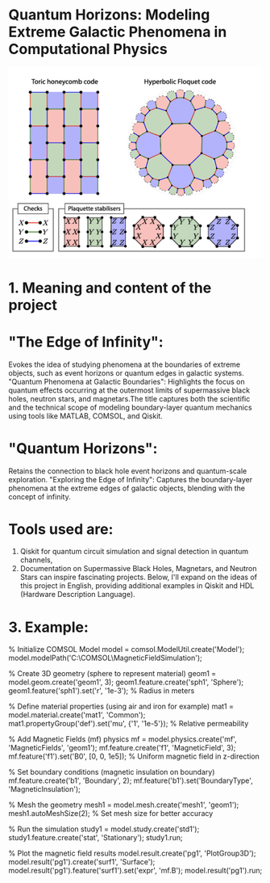# Quantum Horizons: Modeling Extreme Galactic Phenomena in Computational Physics
![Quantum Horizons Image](https://github.com/victor0989/Quantum-Phenomena-at-Galactic-Boundaries/blob/main/imagen/Hyper_Space/imagen.png)

# 1. Meaning and content of the project

# "The Edge of Infinity": 
Evokes the idea of studying phenomena at the boundaries of extreme objects, such as event horizons or quantum edges in galactic systems.
"Quantum Phenomena at Galactic Boundaries": Highlights the focus on quantum effects occurring at the outermost limits of supermassive black holes, neutron stars, and magnetars.The title captures both the scientific and the technical scope of modeling boundary-layer quantum mechanics using tools like MATLAB, COMSOL, and Qiskit.

# "Quantum Horizons": 
Retains the connection to black hole event horizons and quantum-scale exploration.
"Exploring the Edge of Infinity": Captures the boundary-layer phenomena at the extreme edges of galactic objects, blending with the concept of infinity.

# Tools used are:
1. Qiskit for quantum circuit simulation and signal detection in quantum channels, 
2. Documentation on Supermassive Black Holes, Magnetars, and Neutron Stars can inspire fascinating projects. Below, I'll expand on the ideas of this project in English, providing additional examples in Qiskit and HDL (Hardware Description Language).

# 3. Example:

% Initialize COMSOL Model
model = comsol.ModelUtil.create('Model');
model.modelPath('C:\COMSOL\MagneticFieldSimulation');

% Create 3D geometry (sphere to represent material)
geom1 = model.geom.create('geom1', 3);
geom1.feature.create('sph1', 'Sphere');
geom1.feature('sph1').set('r', '1e-3'); % Radius in meters

% Define material properties (using air and iron for example)
mat1 = model.material.create('mat1', 'Common');
mat1.propertyGroup('def').set('mu', {'1', '1e-5'}); % Relative permeability

% Add Magnetic Fields (mf) physics
mf = model.physics.create('mf', 'MagneticFields', 'geom1');
mf.feature.create('f1', 'MagneticField', 3);
mf.feature('f1').set('B0', [0, 0, 1e5]); % Uniform magnetic field in z-direction

% Set boundary conditions (magnetic insulation on boundary)
mf.feature.create('b1', 'Boundary', 2);
mf.feature('b1').set('BoundaryType', 'MagneticInsulation');

% Mesh the geometry
mesh1 = model.mesh.create('mesh1', 'geom1');
mesh1.autoMeshSize(2); % Set mesh size for better accuracy

% Run the simulation
study1 = model.study.create('std1');
study1.feature.create('stat', 'Stationary');
study1.run;

% Plot the magnetic field results
model.result.create('pg1', 'PlotGroup3D');
model.result('pg1').create('surf1', 'Surface');
model.result('pg1').feature('surf1').set('expr', 'mf.B');
model.result('pg1').run;

